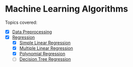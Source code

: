 # Machine Learning Algorithms

Topics covered:

- [x] [Data Preprocessing](Data-Preprocessing/data-preprocessing-template.py)
- [x] [Regression](Regression)
    - [x] [Simple Linear Regression](Regression/Simple-Linear-Regression)
    - [x] [Multiple Linear Regression](Regression/Multiple-Linear-Regression)
    - [x] [Polynomial Regression](Regression/Polynomial-Regression)
    - [ ] [Decision Tree Regression](Regression/Decision-Tree-Regression)
